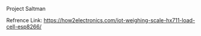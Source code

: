 Project Saltman



Refrence Link: https://how2electronics.com/iot-weighing-scale-hx711-load-cell-esp8266/

